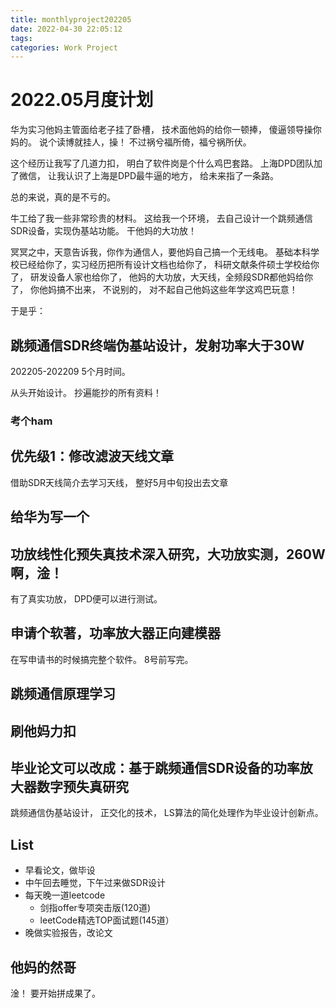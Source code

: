 ```yaml
---
title: monthlyproject202205
date: 2022-04-30 22:05:12
tags:
categories: Work Project
---
```


# 2022.05月度计划
华为实习他妈主管面给老子挂了卧槽，
技术面他妈的给你一顿捧，
傻逼领导操你妈的。
说个读博就挂人，操！
不过祸兮福所倚，福兮祸所伏。

这个经历让我写了几道力扣，
明白了软件岗是个什么鸡巴套路。
上海DPD团队加了微信，
让我认识了上海是DPD最牛逼的地方，
给未来指了一条路。

总的来说，真的是不亏的。

牛工给了我一些非常珍贵的材料。
这给我一个环境，
去自己设计一个跳频通信SDR设备，实现伪基站功能。
干他妈的大功放！

冥冥之中，天意告诉我，你作为通信人，要他妈自己搞一个无线电。
基础本科学校已经给你了，实习经历把所有设计文档也给你了，
科研文献条件硕士学校给你了，
研发设备人家也给你了，
他妈的大功放，大天线，全频段SDR都他妈给你了，
你他妈搞不出来，
不说别的，
对不起自己他妈这些年学这鸡巴玩意！

于是乎：

## 跳频通信SDR终端伪基站设计，发射功率大于30W
202205-202209
5个月时间。

从头开始设计。
抄遍能抄的所有资料！

### 考个ham

## 优先级1：修改滤波天线文章
借助SDR天线简介去学习天线，
整好5月中旬投出去文章

## 给华为写一个

## 功放线性化预失真技术深入研究，大功放实测，260W啊，淦！
有了真实功放，
DPD便可以进行测试。

## 申请个软著，功率放大器正向建模器
在写申请书的时候搞完整个软件。
8号前写完。

## 跳频通信原理学习

## 刷他妈力扣

## 毕业论文可以改成：基于跳频通信SDR设备的功率放大器数字预失真研究
跳频通信伪基站设计，
正交化的技术，
LS算法的简化处理作为毕业设计创新点。



## List
* 早看论文，做毕设
* 中午回去睡觉，下午过来做SDR设计
* 每天晚一道leetcode
     * 剑指offer专项突击版(120道)
     * leetCode精选TOP面试题(145道）
* 晚做实验报告，改论文














## 他妈的然哥
淦！
要开始拼成果了。

